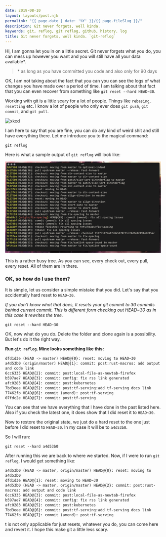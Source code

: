 ```yaml
---
date: 2019-08-10
layout: layouts/post.njk
permalink: "{{ page.date | date: '%Y' }}/{{ page.fileSlug }}/"
description: Git never forgets, well kinda.
keywords: git, reflog, git reflog, github, history, log
title: Git never forgets, well kinda. `git-reflog`
---
```


Hi, I am gonna let you in on a little secret.
Git never forgets what you do, you can mess up however you want and you will still have all your data available*.

> \* as long as you have committed you code and also only for 90 days

OK, I am not taking about the fact that you can you can see the logs of what changes you have made over a period of
time. I am talking about that fact that you can even recover from something like `git reset --hard HEAD~30`.

Working with git is a little scary for a lot of people. Things like `rebasing`, `resetting` etc.
I know a lot of people who only ever does `git push`, `git commit`, and `git pull`.

![xkcd](https://imgs.xkcd.com/comics/git.png)


I am here to say that you are fine, you can do any kind of weird shit and still have everything there.
Let me introduce you to the magical command:

```
git reflog
```

Here is what a sample output of `git reflog` will look like:

![screenshot](/img/gitreflog.png)

This is a rather busy tree. As you can see, every check out, every pull, every reset. All of them are in there.

### OK, so how do I use them?

It is simple, let us consider a simple mistake that you did. Let's say that you accidentally hard reset to `HEAD~30`.

*If you don't know what that does, It resets your git commit to 30 commits behind current commit.
This is different form checking out HEAD~30 as in this case it rewrites the tree.*


```
git reset --hard HEAD~30
```

OK, now what do you do. Delete the folder and clone again is a possibility. But let's do it the right way.

**Run `git reflog`. Mine looks something like this:**

```
dfd1d3e (HEAD -> master) HEAD@{0}: reset: moving to HEAD~30
a4d53b0 (origin/master) HEAD@{1}: commit: post:rust-macros: add output and code link
6cc6335 HEAD@{2}: commit: post:local-file-as-newtab-firefox
b597ae7 HEAD@{3}: commit: config: fix rss link generated
afc0283 HEAD@{4}: commit: post:kubernetes
7bd3eee HEAD@{5}: commit: post:tf-serving:add tf-serving docs link
77462fb HEAD@{6}: commit (amend): post:tf-serving
07fdc2e HEAD@{7}: commit: post:tf-serving
```

You can see that we have everything that I have done in the past listed here.
Also if you check the latest one, it does show that I did reset it to `HEAD~30`.

Now to restore the original state, we just do a hard reset to the one just before I did reset to `HEAD~30`.
In my case it will be to `a4d53b0`.

So I will run:

```
git reset --hard a4d53b0
```

After running this we are back to where we started.
Now, if I were to run `git reflog`, I would get something like:

```
a4d53b0 (HEAD -> master, origin/master) HEAD@{0}: reset: moving to a4d53b0
dfd1d3e HEAD@{1}: reset: moving to HEAD~30
a4d53b0 (HEAD -> master, origin/master) HEAD@{2}: commit: post:rust-macros: add output and code link
6cc6335 HEAD@{3}: commit: post:local-file-as-newtab-firefox
b597ae7 HEAD@{4}: commit: config: fix rss link generated
afc0283 HEAD@{5}: commit: post:kubernetes
7bd3eee HEAD@{6}: commit: post:tf-serving:add tf-serving docs link
77462fb HEAD@{7}: commit (amend): post:tf-serving
```

 t is not only applicable for just resets, whatever you do, you can come here and revert it.
I hope this make git a little less scary.
